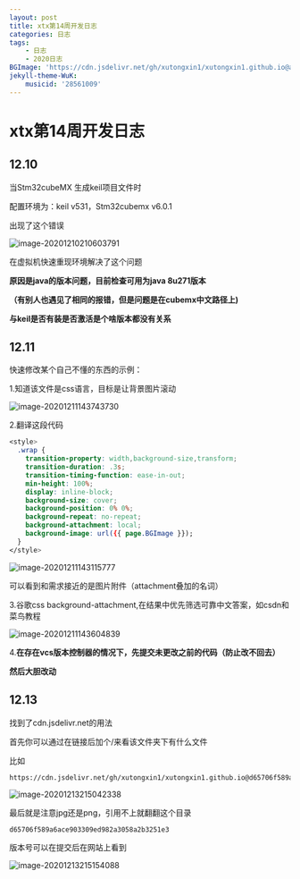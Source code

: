 ```yaml
---
layout: post
title: xtx第14周开发日志
categories: 日志
tags: 
    - 日志 
    - 2020日志
BGImage: 'https://cdn.jsdelivr.net/gh/xutongxin1/xutongxin1.github.io@a09d6cce1e133e1819736340f4016f10a0226969/asset/background/85965170_p0.jpg'
jekyll-theme-WuK:
    musicid: '28561009'
---
```




# xtx第14周开发日志

## 12.10

当Stm32cubeMX 生成keil项目文件时

配置环境为：keil v531，Stm32cubemx v6.0.1

出现了这个错误

![image-20201210210603791](https://raw.githubusercontent.com/xutongxin1/xutongxin1.github.io/master/asset/%E6%97%A5%E5%BF%97/image-20201210210603791.png)

在虚拟机快速重现环境解决了这个问题

**原因是java的版本问题，目前检查可用为java 8u271版本**

**（有别人也遇见了相同的报错，但是问题是在cubemx中文路径上)**

**与keil是否有装是否激活是个啥版本都没有关系**



## 12.11

快速修改某个自己不懂的东西的示例：

1.知道该文件是css语言，目标是让背景图片滚动

![image-20201211143743730](https://raw.githubusercontent.com/xutongxin1/xutongxin1.github.io/master/asset/%E6%97%A5%E5%BF%97/image-20201211143743730.png)

2.翻译这段代码

```css
<style>
  .wrap {
    transition-property: width,background-size,transform;
    transition-duration: .3s;
    transition-timing-function: ease-in-out;
    min-height: 100%;
    display: inline-block;
    background-size: cover;
    background-position: 0% 0%;
    background-repeat: no-repeat;
    background-attachment: local;
    background-image: url({{ page.BGImage }});
  }
</style>
```

![image-20201211143115777](https://raw.githubusercontent.com/xutongxin1/xutongxin1.github.io/master/asset/%E6%97%A5%E5%BF%97/image-20201211143115777.png)

可以看到和需求接近的是图片附件（attachment叠加的名词）

3.谷歌css background-attachment,在结果中优先筛选可靠中文答案，如csdn和菜鸟教程

![image-20201211143604839](https://raw.githubusercontent.com/xutongxin1/xutongxin1.github.io/master/asset/%E6%97%A5%E5%BF%97/image-20201211143604839.png)

4.**在存在vcs版本控制器的情况下，先提交未更改之前的代码（防止改不回去）**

**然后大胆改动**



## 12.13 

找到了cdn.jsdelivr.net的用法

首先你可以通过在链接后加个/来看该文件夹下有什么文件

比如

```
https://cdn.jsdelivr.net/gh/xutongxin1/xutongxin1.github.io@d65706f589a6ace903309ed982a3058a2b3251e3/asset/%E6%97%A5%E5%BF%97/
```

![image-20201213215042338](https://raw.githubusercontent.com/xutongxin1/xutongxin1.github.io/master/asset/%E6%97%A5%E5%BF%97/image-20201213215042338.png)

最后就是注意jpg还是png，引用不上就翻翻这个目录

```
d65706f589a6ace903309ed982a3058a2b3251e3
```

版本号可以在提交后在网站上看到

![image-20201213215154088](https://raw.githubusercontent.com/xutongxin1/xutongxin1.github.io/master/asset/%E6%97%A5%E5%BF%97/image-20201213215154088.png)
